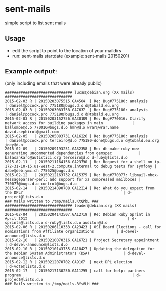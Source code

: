 # sent-mails
simple script to list sent mails

## Usage
* edit the script to point to the location of your maildirs
* run: sent-mails startdate (example: sent-mails 20150201)

## Example output:

(only including emails that were already public)

    ############################## lucas@debian.org (XX mails) ##############################
    2015-02-03 R | 20150203075515.GA4504  | Re: Bug#775180: analysis                                                         | daniel@pocock.pro 775180@bugs.d.o d@tobald.eu.org
    2015-02-03 R | 20150203083758.GA7637  | Re: Bug#775180: analysis                                                         | daniel@pocock.pro 775180@bugs.d.o d@tobald.eu.org
    2015-02-03 R | 20150203152756.GA30189 | Re: Bug#770016: Clarify network access for building packages in main             | ballombe@d.o 770016@bugs.d.o hmh@d.o wrar@wrar.name david.sephirot@gmail.com
    2015-02-05   | 20150205083731.GA16226 | Re: Bug#775180: analysis                                                         | daniel@pocock.pro terceiro@d.o 775180-done@bugs.d.o d@tobald.eu.org joey@d.o
    2015-02-09   | 20150209193251.GA32358 | Re: dh-make-ruby now generating uncommented dependencies from gemspec            | balasankarc@autistici.org terceiro@d.o d-ruby@lists.d.o
    2015-02-11   | 20150211164156.GA23790 | Re: Request for a shell on ip-172-31-10-15.us-west-2.compute.internal to debug tests for symfony | dabe@deb.ymc.ch 775625@bugs.d.o
    2015-02-12   | 20150212163732.GA15375 | Re: Bug#770077: libmail-mbox-messageparser-perl: add support for xz compressed mailboxes | 770077@bugs.d.o control@bugs.d.o
    2015-02-14   | 20150214090708.GA12214 | Re: What do you expect from the DPL?                                             | d-project@lists.d.o
    ### Mails written to /tmp/mails.KtQPbL ###
    ############################## leader@debian.org (XX mails) ##############################
    2015-02-04   | 20150204143507.GA12719 | Re: Debian Ruby Sprint in April 2015                                             | d-sprints@lists.d.o d-ruby@lists.d.o auditor@d.o
    2015-02-06 R | 20150206110333.GA23423 | OSI Board Elections - call for nominations from Affiliate organizations          | d-devel-announce@lists.d.o
    2015-02-10   | 20150210070316.GA16721 | Project Secretary appointment                                                    | d-devel-announce@lists.d.o
    2015-02-10 R | 20150210143735.GA18427 | Updating the delegation for the Debian System Administrators (DSA)               | d-devel-announce@lists.d.o
    2015-02-12 R | 20150212070702.GA9107  | next DPL election                                                                | d-vote@lists.d.o
    2015-02-17   | 20150217130250.GA11295 | call for help: partners program                                                  | d-project@lists.d.o
    ### Mails written to /tmp/mails.8YsVLH ###
